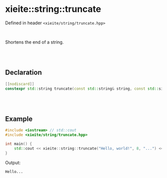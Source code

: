 # xieite::string::truncate
Defined in header `<xieite/string/truncate.hpp>`

<br/>

Shortens the end of a string.

<br/><br/>

## Declaration
```cpp
[[nodiscard]]
constexpr std::string truncate(const std::string& string, const std::size_t length, const std::string& suffix = "") noexcept;
```

<br/><br/>

## Example
```cpp
#include <iostream> // std::cout
#include <xieite/string/truncate.hpp>

int main() {
	std::cout << xieite::string::truncate("Hello, world!", 8, "...") << '\n';
}
```
Output:
```
Hello...
```
